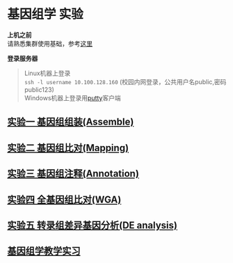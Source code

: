 # 基因组学 实验  

**上机之前**  
请熟悉集群使用基础，参考[这里](https://github.com/ZhijunBioinf/bcl)  

**登录服务器**

> Linux机器上登录  
> `ssh -l username 10.100.128.160`  (校园内网登录，公共用户名public,密码public123)  
> Windows机器上登录用[putty](https://the.earth.li/~sgtatham/putty/latest/x86/putty.exe)客户端   

## [实验一 基因组组装(Assemble)](https://github.com/ZhijunBioinf/GenomicLab/blob/dzj/Lab1_1.md)   
## [实验二 基因组比对(Mapping)](https://github.com/ZhijunBioinf/GenomicLab/blob/dzj/Lab2.md)  
## [实验三 基因组注释(Annotation)](https://github.com/ZhijunBioinf/GenomicLab/blob/dzj/Lab3.md)  
## [实验四 全基因组比对(WGA)](https://github.com/ZhijunBioinf/GenomicLab/blob/dzj/Lab4_wga.md)
## [实验五 转录组差异基因分析(DE analysis)](https://github.com/hnnd/GenomicLab/blob/master/Lab5_RNA-Seq.md) 

## [基因组学教学实习](https://github.com/hnnd/GenomicLab/blob/master/genomic_prac.md)
